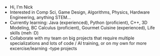 - Hi, I’m Nick
- Interested in Comp Sci, Game Design, Algorithms, Physics, Hardware Engineering, anything STEM...
- Currently learning: Java (experienced), Python (proficient), C++, 3D Modeling, BC Calculus (proficient), Gourmet Cuisine (experienced), Life skills (meh :D)
- Collaborate with my team on big projects that require multiple specializations and lots of code / AI training, or on my own for more excercise/learning -type projects
